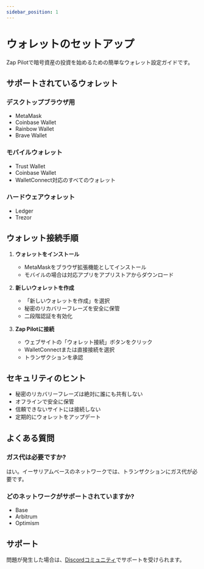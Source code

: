 ```yaml
---
sidebar_position: 1
---
```


# ウォレットのセットアップ

Zap Pilotで暗号資産の投資を始めるための簡単なウォレット設定ガイドです。

## サポートされているウォレット

### デスクトップブラウザ用

- MetaMask
- Coinbase Wallet
- Rainbow Wallet
- Brave Wallet

### モバイルウォレット

- Trust Wallet
- Coinbase Wallet
- WalletConnect対応のすべてのウォレット

### ハードウェアウォレット

- Ledger
- Trezor

## ウォレット接続手順

1. **ウォレットをインストール**
   - MetaMaskをブラウザ拡張機能としてインストール
   - モバイルの場合は対応アプリをアプリストアからダウンロード

2. **新しいウォレットを作成**
   - 「新しいウォレットを作成」を選択
   - 秘密のリカバリーフレーズを安全に保管
   - 二段階認証を有効化

3. **Zap Pilotに接続**
   - ウェブサイトの「ウォレット接続」ボタンをクリック
   - WalletConnectまたは直接接続を選択
   - トランザクションを承認

## セキュリティのヒント

- 秘密のリカバリーフレーズは絶対に誰にも共有しない
- オフラインで安全に保管
- 信頼できないサイトには接続しない
- 定期的にウォレットをアップデート

## よくある質問

### ガス代は必要ですか?

はい。イーサリアムベースのネットワークでは、トランザクションにガス代が必要です。

### どのネットワークがサポートされていますか?

- Base
- Arbitrum
- Optimism

## サポート

問題が発生した場合は、[Discordコミュニティ](https://discord.com/invite/sNsMmtsCCV)でサポートを受けられます。
